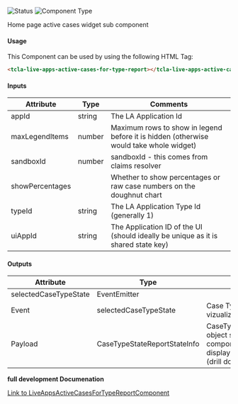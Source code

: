 
![Status][auto] ![Component Type][minor] <!--Component Meta {"created_by":"Auto", "reviewed_by":"Auto", "last_modified_by":"Auto", "comment":"none"} Component Meta -->


<p>Home page active cases widget sub component</p>



#### Usage


This Component can be used by using the following HTML Tag:

```html
<tcla-live-apps-active-cases-for-type-report></tcla-live-apps-active-cases-for-type-report>
```

#### Inputs

Attribute | Type | Comments
--- | --- | ---
appId | string | The LA Application Id
maxLegendItems | number | Maximum rows to show in legend before it is hidden (otherwise would take whole widget)
sandboxId | number | sandboxId - this comes from claims resolver
showPercentages |  | Whether to show percentages or raw case numbers on the doughnut chart
typeId | string | The LA Application Type Id (generally 1)
uiAppId | string | The Application ID of the UI (should ideally be unique as it is shared state key)

#### Outputs

Attribute | Type |   | Comments
--- | --- | --- | ---
selectedCaseTypeState | EventEmitter<CaseTypeStateReportStateInfo> |   |  
  | Event |  selectedCaseTypeState  |  Case Type state selected in vizualization
  | Payload |  CaseTypeStateReportStateInfo  |  CaseTypeStateReportStateInfo object selected from component (to drive caller to display something different (drill down))


<b>full development Documenation</b>

[Link to LiveAppsActiveCasesForTypeReportComponent](https://tibcosoftware.github.io/TCSTK-Angular/libdocs/tc-core-lib/components/LiveAppsActiveCasesForTypeReportComponent.html)


[auto]: https://img.shields.io/badge/Status-auto%20generated-lightgrey.svg?style=flat "auto generated"

[manually]: https://img.shields.io/badge/Status-manually%20created-yellow.svg?style=flat "manually created"

[draft]: https://img.shields.io/badge/Status-draft-red.svg?style=flat "draft"

[review]: https://img.shields.io/badge/Status-need%20review-yellowgreen.svg?style=flat "need review"

[review done]: https://img.shields.io/badge/Status-review%20done-green.svg?style=flat "review done"

[finalized]: https://img.shields.io/badge/Status-finalized-brightgreen.svg?style=flat "finalized"

[top]: https://img.shields.io/badge/Component%20Type-Top-blue.svg?style=flat "top Component"

[major]: https://img.shields.io/badge/Component%20Type-major%20Component-blue.svg?style=flat "major Component"

[minor]: https://img.shields.io/badge/Component%20Type-minor%20Component-blue.svg?style=flat "minor Component"


